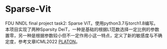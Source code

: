 # Sparse-Vit
FDU NNDL final project task2: Sparse ViT。使用python3.7与torch1.8编写。
本项目实现了两种Sparsity DeiT，一种是基础的根据L1范数选择一定比例的参数置零，另一种是根据参数较小但不一定作用小这一特点，定义了新的敏感度与不确定度，参考文章ICML2022 [PLATON](https://github.com/QingruZhang/PLATON)。
